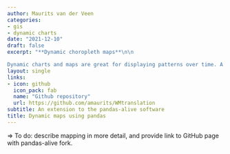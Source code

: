 ```yaml
---
author: Maurits van der Veen
categories:
- gis
- dynamic charts
date: "2021-12-10"
draft: false
excerpt: "**Dynamic choropleth maps**\n\n

Dynamic charts and maps are great for displaying patterns over time. A key challenge with such charts and maps is to keep the mapping of values to colours constant over time. Most charting programs will automatically assign colours depending on the range and number of different values available. This is problematic when both of those factors vary over time, even though we want the colours representing a particular value or level to remain constant. I have added a feature to Jack McKew's excellent pandas-alive dynamic charting program to make this possible for choropleth maps, and provide a sample notebook applying this feature to an over-time mapping of Covid case- and death rates (using the _New York Times_ data)."
layout: single
links:
- icon: github
  icon_pack: fab
  name: "Github repository"
  url: https://github.com/amaurits/WMtranslation
subtitle: An extension to the pandas-alive software
title: Dynamic maps using pandas
---
```


=> To do: describe mapping in more detail, and provide link to GitHub page with pandas-alive fork.
